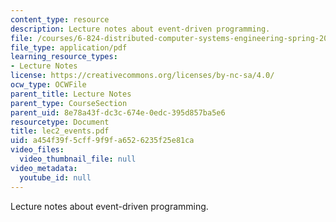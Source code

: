 ```yaml
---
content_type: resource
description: Lecture notes about event-driven programming.
file: /courses/6-824-distributed-computer-systems-engineering-spring-2006/a454f39f5cff9f9fa6526235f25e81ca_lec2_events.pdf
file_type: application/pdf
learning_resource_types:
- Lecture Notes
license: https://creativecommons.org/licenses/by-nc-sa/4.0/
ocw_type: OCWFile
parent_title: Lecture Notes
parent_type: CourseSection
parent_uid: 8e78a43f-dc3c-674e-0edc-395d857ba5e6
resourcetype: Document
title: lec2_events.pdf
uid: a454f39f-5cff-9f9f-a652-6235f25e81ca
video_files:
  video_thumbnail_file: null
video_metadata:
  youtube_id: null
---
```

Lecture notes about event-driven programming.